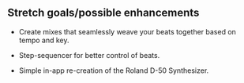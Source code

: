 ## Stretch goals/possible enhancements 

* Create mixes that seamlessly weave your beats together based on tempo and key.

* Step-sequencer for better control of beats.

* Simple in-app re-creation of the Roland D-50 Synthesizer.